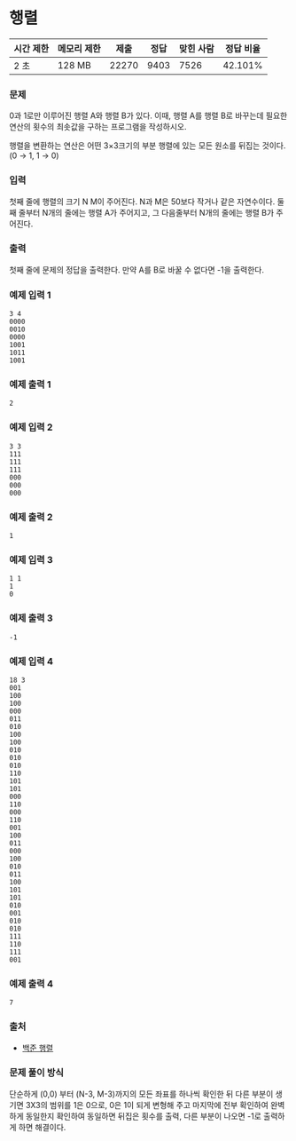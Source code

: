 # 행렬
 
|시간 제한|	메모리 제한|	제출|	정답|	맞힌 사람|	정답 비율|
|----|-------|-------|-----|-------|------------|
|2 초|	128 MB|	22270|	9403|	7526|	42.101%|

### 문제

0과 1로만 이루어진 행렬 A와 행렬 B가 있다. 이때, 행렬 A를 행렬 B로 바꾸는데 필요한 연산의 횟수의 최솟값을 구하는 프로그램을 작성하시오.

행렬을 변환하는 연산은 어떤 3×3크기의 부분 행렬에 있는 모든 원소를 뒤집는 것이다. (0 → 1, 1 → 0)

### 입력

첫째 줄에 행렬의 크기 N M이 주어진다. N과 M은 50보다 작거나 같은 자연수이다. 둘째 줄부터 N개의 줄에는 행렬 A가 주어지고, 그 다음줄부터 N개의 줄에는 행렬 B가 주어진다.

### 출력

첫째 줄에 문제의 정답을 출력한다. 만약 A를 B로 바꿀 수 없다면 -1을 출력한다.

### 예제 입력 1 

```
3 4
0000
0010
0000
1001
1011
1001
```

### 예제 출력 1 

```
2
```

### 예제 입력 2 

```
3 3
111
111
111
000
000
000
```

### 예제 출력 2 

```
1
```

### 예제 입력 3 

```
1 1
1
0
```

### 예제 출력 3 

```
-1
```

### 예제 입력 4 

```
18 3
001
100
100
000
011
010
100
100
010
010
010
110
101
101
000
110
000
110
001
100
011
000
100
010
011
100
101
101
010
001
010
010
111
110
111
001
```

### 예제 출력 4 

```
7
```

### 출처

- [백준 행렬](https://www.acmicpc.net/problem/1080)

### 문제 풀이 방식

단순하게 (0,0) 부터 (N-3, M-3)까지의 모든 좌표를 하나씩 확인한 뒤 다른 부분이 생기면 3X3의 범위를 1은 0으로, 0은 1이 되게 변형해 주고 마지막에 전부 확인하여 완벽하게 동일한지 확인하여 동일하면 뒤집은 횟수를 출력, 다른 부분이 나오면 -1로 출력하게 하면 해결이다.
